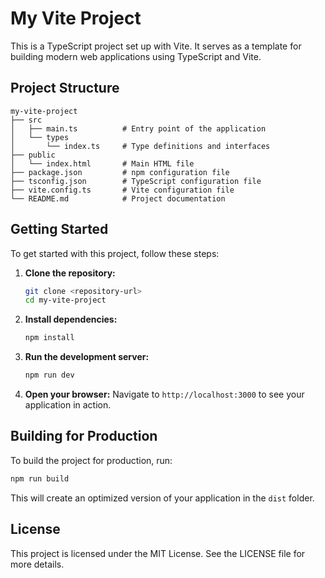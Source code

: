 # My Vite Project

This is a TypeScript project set up with Vite. It serves as a template for building modern web applications using TypeScript and Vite.

## Project Structure

```
my-vite-project
├── src
│   ├── main.ts          # Entry point of the application
│   └── types
│       └── index.ts     # Type definitions and interfaces
├── public
│   └── index.html       # Main HTML file
├── package.json         # npm configuration file
├── tsconfig.json        # TypeScript configuration file
├── vite.config.ts       # Vite configuration file
└── README.md            # Project documentation
```

## Getting Started

To get started with this project, follow these steps:

1. **Clone the repository:**
   ```bash
   git clone <repository-url>
   cd my-vite-project
   ```

2. **Install dependencies:**
   ```bash
   npm install
   ```

3. **Run the development server:**
   ```bash
   npm run dev
   ```

4. **Open your browser:**
   Navigate to `http://localhost:3000` to see your application in action.

## Building for Production

To build the project for production, run:

```bash
npm run build
```

This will create an optimized version of your application in the `dist` folder.

## License

This project is licensed under the MIT License. See the LICENSE file for more details.
